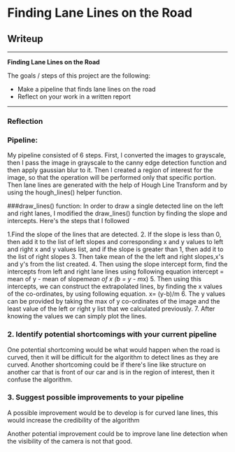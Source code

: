 # **Finding Lane Lines on the Road** 

## Writeup 


---

**Finding Lane Lines on the Road**

The goals / steps of this project are the following:
* Make a pipeline that finds lane lines on the road
* Reflect on your work in a written report


[//]: # (Image References)

[image1]: /test_images_output/output_whiteCarLaneSwitch.jpg "Output"

---

### Reflection

### Pipeline:

My pipeline consisted of 6 steps. First, I converted the images to grayscale, then I pass the image in grayscale to the canny edge detection function and then apply gaussian blur to it. Then I created a region of interest for the image, so that the operation will be performed only that specific portion. Then lane lines are generated with the help of Hough Line Transform and by using the hough_lines() helper function.


###draw_lines() function:
In order to draw a single detected line on the left and right lanes, I modified the draw_lines() function by finding the slope and intercepts. Here's the steps that I followed

1.Find the slope of the lines that are detected.
2. If the slope is less than 0, then add it to the list of left slopes and corresponding x and y values to left and right x and y values list, and if the slope is greater than 1, then add it to the list of right slopes
3. Then take mean of the the left and right slopes,x's and y's from the list created.
4. Then using the slope intercept form, find the intercepts from left and right lane lines using following equation
intercept = mean of y - mean of slope*mean of x
(b = y - m*x)
5. Then using this intercepts, we can construct the extrapolated lines, by finding the x values of the co-ordinates, by using following equation.
x= (y-b)/m
6. The y values can be provided by taking the max of y co-ordinates of the image and the least value of the left or right y list that we calculated previously.
7. After knowing the values we can simply plot the lines.




### 2. Identify potential shortcomings with your current pipeline


One potential shortcoming would be what would happen when the road is curved, then it will be difficult for the algorithm to detect lines as they are curved.
Another shortcoming could be if there's line like structure on another car that is front of our car and is in the region of interest, then it confuse the algorithm.


### 3. Suggest possible improvements to your pipeline

A possible improvement would be to develop is for curved lane lines, this would increase the credibility of the algorithm

Another potential improvement could be to improve lane line detection when the visibility of the camera is not that good.

